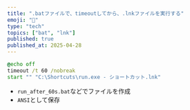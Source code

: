 ```yaml
---
title: ".batファイルで、timeoutしてから、.lnkファイルを実行する"
emoji: "🦇"
type: "tech"
topics: ["bat", "lnk"]
published: true
published_at: 2025-04-28
---
```


```bat
@echo off
timeout /t 60 /nobreak
start "" "C:\Shortcuts\run.exe - ショートカット.lnk"
```

- `run_after_60s.bat`などでファイルを作成
- `ANSI`として保存
